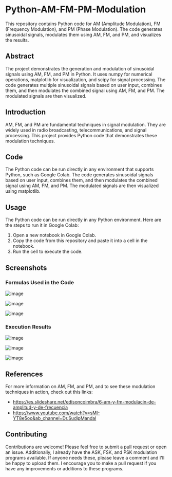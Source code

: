 # Python-AM-FM-PM-Modulation

This repository contains Python code for AM (Amplitude Modulation), FM (Frequency Modulation), and PM (Phase Modulation). The code generates sinusoidal signals, modulates them using AM, FM, and PM, and visualizes the results.

## Abstract

The project demonstrates the generation and modulation of sinusoidal signals using AM, FM, and PM in Python. It uses numpy for numerical operations, matplotlib for visualization, and scipy for signal processing. The code generates multiple sinusoidal signals based on user input, combines them, and then modulates the combined signal using AM, FM, and PM. The modulated signals are then visualized.

## Introduction

AM, FM, and PM are fundamental techniques in signal modulation. They are widely used in radio broadcasting, telecommunications, and signal processing. This project provides Python code that demonstrates these modulation techniques.

## Code

The Python code can be run directly in any environment that supports Python, such as Google Colab. The code generates sinusoidal signals based on user input, combines them, and then modulates the combined signal using AM, FM, and PM. The modulated signals are then visualized using matplotlib.

## Usage

The Python code can be run directly in any Python environment. Here are the steps to run it in Google Colab:

1. Open a new notebook in Google Colab.
2. Copy the code from this repository and paste it into a cell in the notebook.
3. Run the cell to execute the code.

## Screenshots
### Formulas Used in the Code
![image](https://github.com/gabrielhuav/Python-AM-FM-PM-Modulation/assets/71236850/ac7199de-5017-477e-adb8-ae2846c9ec7f)

![image](https://github.com/gabrielhuav/Python-AM-FM-PM-Modulation/assets/71236850/ce65ed6b-1be9-40d7-ae9e-5dfb92aba472)

![image](https://github.com/gabrielhuav/Python-AM-FM-PM-Modulation/assets/71236850/d0584b13-a358-42ac-87c8-3ed27f7f0589)

### Execution Results
![image](https://github.com/gabrielhuav/Python-AM-FM-PM-Modulation/assets/71236850/28e8e00f-9aba-4550-a105-7663f560d3fd)

![image](https://github.com/gabrielhuav/Python-AM-FM-PM-Modulation/assets/71236850/d9236e73-b098-40ad-9d11-478c91c9da01)

![image](https://github.com/gabrielhuav/Python-AM-FM-PM-Modulation/assets/71236850/e3db855a-4920-4dd8-8b8a-614c4be5fe46)

## References

For more information on AM, FM, and PM, and to see these modulation techniques in action, check out this links:
- https://es.slideshare.net/edisoncoimbra/6-am-y-fm-modulacin-de-amplitud-y-de-frecuencia
- https://www.youtube.com/watch?v=sMI-YT8e5oo&ab_channel=Dr.SudipMandal

## Contributing

Contributions are welcome! Please feel free to submit a pull request or open an issue. Additionally, I already have the ASK, FSK, and PSK modulation programs available. If anyone needs these, please leave a comment and I'll be happy to upload them. I encourage you to make a pull request if you have any improvements or additions to these programs.
